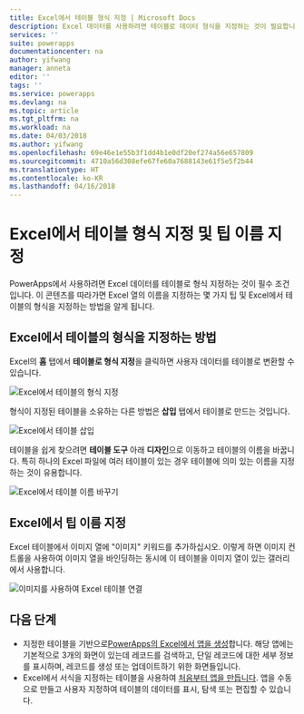 ```yaml
---
title: Excel에서 테이블 형식 지정 | Microsoft Docs
description: Excel 데이터를 사용하려면 테이블로 데이터 형식을 지정하는 것이 필요합니다. 열 이름에 "이미지" 키워드 추가
services: ''
suite: powerapps
documentationcenter: na
author: yifwang
manager: anneta
editor: ''
tags: ''
ms.service: powerapps
ms.devlang: na
ms.topic: article
ms.tgt_pltfrm: na
ms.workload: na
ms.date: 04/03/2018
ms.author: yifwang
ms.openlocfilehash: 69e46e1e55b3f1dd4b1e0df20ef274a56e657809
ms.sourcegitcommit: 4710a56d308efe67fe60a7688143e61f5e5f2b44
ms.translationtype: HT
ms.contentlocale: ko-KR
ms.lasthandoff: 04/16/2018
---
```

# <a name="format-a-table-in-excel-and-naming-tips"></a>Excel에서 테이블 형식 지정 및 팁 이름 지정
PowerApps에서 사용하려면 Excel 데이터를 테이블로 형식 지정하는 것이 필수 조건입니다. 이 콘텐츠를 따라가면 Excel 열의 이름을 지정하는 몇 가지 팁 및 Excel에서 테이블의 형식을 지정하는 방법을 알게 됩니다.

## <a name="how-to-format-a-table-in-excel"></a>Excel에서 테이블의 형식을 지정하는 방법
Excel의 **홈** 탭에서 **테이블로 형식 지정**을 클릭하면 사용자 데이터를 테이블로 변환할 수 있습니다.

![Excel에서 테이블의 형식 지정](./media/how-to-excel-tips/format-table.png)

형식이 지정된 테이블을 소유하는 다른 방법은 **삽입** 탭에서 테이블로 만드는 것입니다.

![Excel에서 테이블 삽입](./media/how-to-excel-tips/insert-table.png)

테이블을 쉽게 찾으려면 **테이블 도구** 아래 **디자인**으로 이동하고 테이블의 이름을 바꿉니다. 특히 하나의 Excel 파일에 여러 테이블이 있는 경우 테이블에 의미 있는 이름을 지정하는 것이 유용합니다.

![Excel에서 테이블 이름 바꾸기](./media/how-to-excel-tips/rename-table.png)

## <a name="naming-tips-in-excel"></a>Excel에서 팁 이름 지정
Excel 테이블에서 이미지 열에 "이미지" 키워드를 추가하십시오. 이렇게 하면 이미지 컨트롤을 사용하여 이미지 열을 바인딩하는 동시에 이 테이블을 이미지 열이 있는 갤러리에서 사용합니다.

![이미지를 사용하여 Excel 테이블 연결](./media/how-to-excel-tips/connect-gallery.png)

## <a name="next-steps"></a>다음 단계
* 지정한 테이블을 기반으로[PowerApps의 Excel에서 앱을 생성](get-started-create-from-data.md)합니다. 해당 앱에는 기본적으로 3개의 화면이 있는데 레코드를 검색하고, 단일 레코드에 대한 세부 정보를 표시하며, 레코드를 생성 또는 업데이트하기 위한 화면들입니다.
* Excel에서 서식을 지정하는 테이블을 사용하여 [처음부터 앱을 만듭니다](get-started-create-from-blank.md). 앱을 수동으로 만들고 사용자 지정하여 테이블의 데이터를 표시, 탐색 또는 편집할 수 있습니다.

